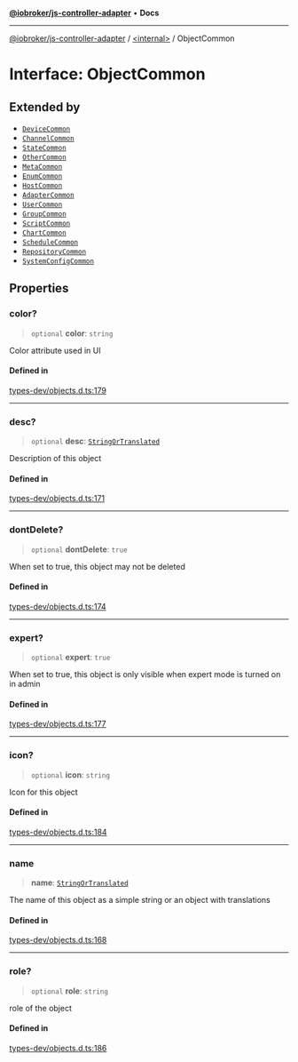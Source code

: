 [**@iobroker/js-controller-adapter**](../../README.md) • **Docs**

***

[@iobroker/js-controller-adapter](../../globals.md) / [\<internal\>](../README.md) / ObjectCommon

# Interface: ObjectCommon

## Extended by

- [`DeviceCommon`](DeviceCommon.md)
- [`ChannelCommon`](ChannelCommon.md)
- [`StateCommon`](StateCommon.md)
- [`OtherCommon`](OtherCommon.md)
- [`MetaCommon`](MetaCommon.md)
- [`EnumCommon`](EnumCommon.md)
- [`HostCommon`](HostCommon.md)
- [`AdapterCommon`](AdapterCommon.md)
- [`UserCommon`](UserCommon.md)
- [`GroupCommon`](GroupCommon.md)
- [`ScriptCommon`](ScriptCommon.md)
- [`ChartCommon`](ChartCommon.md)
- [`ScheduleCommon`](ScheduleCommon.md)
- [`RepositoryCommon`](RepositoryCommon.md)
- [`SystemConfigCommon`](SystemConfigCommon.md)

## Properties

### color?

> `optional` **color**: `string`

Color attribute used in UI

#### Defined in

[types-dev/objects.d.ts:179](https://github.com/ioBroker/ioBroker.js-controller/blob/6c3a3884e29c4b6f03de102d699f9813dd546c7d/packages/types-dev/objects.d.ts#L179)

***

### desc?

> `optional` **desc**: [`StringOrTranslated`](../type-aliases/StringOrTranslated.md)

Description of this object

#### Defined in

[types-dev/objects.d.ts:171](https://github.com/ioBroker/ioBroker.js-controller/blob/6c3a3884e29c4b6f03de102d699f9813dd546c7d/packages/types-dev/objects.d.ts#L171)

***

### dontDelete?

> `optional` **dontDelete**: `true`

When set to true, this object may not be deleted

#### Defined in

[types-dev/objects.d.ts:174](https://github.com/ioBroker/ioBroker.js-controller/blob/6c3a3884e29c4b6f03de102d699f9813dd546c7d/packages/types-dev/objects.d.ts#L174)

***

### expert?

> `optional` **expert**: `true`

When set to true, this object is only visible when expert mode is turned on in admin

#### Defined in

[types-dev/objects.d.ts:177](https://github.com/ioBroker/ioBroker.js-controller/blob/6c3a3884e29c4b6f03de102d699f9813dd546c7d/packages/types-dev/objects.d.ts#L177)

***

### icon?

> `optional` **icon**: `string`

Icon for this object

#### Defined in

[types-dev/objects.d.ts:184](https://github.com/ioBroker/ioBroker.js-controller/blob/6c3a3884e29c4b6f03de102d699f9813dd546c7d/packages/types-dev/objects.d.ts#L184)

***

### name

> **name**: [`StringOrTranslated`](../type-aliases/StringOrTranslated.md)

The name of this object as a simple string or an object with translations

#### Defined in

[types-dev/objects.d.ts:168](https://github.com/ioBroker/ioBroker.js-controller/blob/6c3a3884e29c4b6f03de102d699f9813dd546c7d/packages/types-dev/objects.d.ts#L168)

***

### role?

> `optional` **role**: `string`

role of the object

#### Defined in

[types-dev/objects.d.ts:186](https://github.com/ioBroker/ioBroker.js-controller/blob/6c3a3884e29c4b6f03de102d699f9813dd546c7d/packages/types-dev/objects.d.ts#L186)
